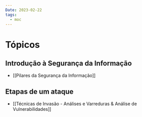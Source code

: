 ```yaml
---
Date: 2023-02-22
tags:
  - moc
---
```

# Tópicos
## Introdução à Segurança da Informação
- [[Pilares da Segurança da Informação]]

## Etapas de um ataque
- [[Técnicas de Invasão - Análises e Varreduras & Análise de Vulnerabilidades]]
